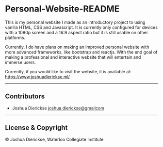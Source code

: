 # Personal-Website-README

This is my personal website I made as an introductory project to using vanilla HTML, CSS and Javascript.
It is currently only configured for devices with a 1080p screen and a 16:9 aspect ratio but it is still usable on other platforms.

Currently, I do have plans on making an improved personal website with more advanced frameworks, like bootstrap and reactjs.
With the end goal of making a professional and interactive website that will entertain and immerse users.

Currently, if you would like to visit the website, it is avaliable at: https://www.joshuadierickse.ml/

---

## Contributors

- Joshua Dierickse <joshua.dierickse@gmailcom>

---

## License & Copyright

© Joshua Dierickse, Waterloo Collegiate Institute

